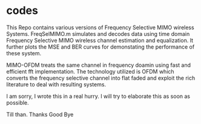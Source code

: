 # codes

This Repo contains various versions of Frequency Selective MIMO wireless Systems.
FreqSelMIMO.m simulates and decodes data using time domain Frequency Selective MIMO wireless channel estimation and equalization.
It further plots the MSE and BER curves for demonstating the performance of these system.

MIMO-OFDM treats the same channel in frequency doamin using fast and efficient fft implementation.
The technology utilized is OFDM which converts the frequency selective channel into flat faded and
exploit the rich literature to deal with resulting systems.

I am sorry, I wrote this in a real hurry. I will try to elaborate this as soon as possible.

Till than.
Thanks
Good Bye
